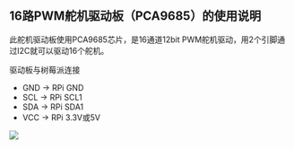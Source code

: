 ## 16路PWM舵机驱动板（PCA9685）的使用说明

此舵机驱动板使用PCA9685芯片，是16通道12bit PWM舵机驱动，用2个引脚通过I2C就可以驱动16个舵机。

驱动板与树莓派连接
- GND -> RPi GND
- SCL -> RPi SCL1
- SDA -> RPi SDA1
- VCC -> RPi 3.3V或5V

![](http://qiniu.creativewriting.cn/rpi-pins-40-0_x.png)